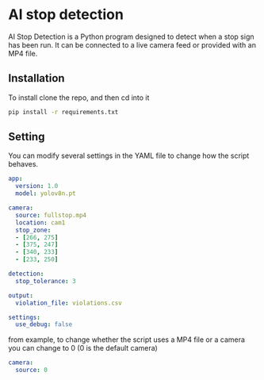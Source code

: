 # AI stop detection

AI Stop Detection is a Python program designed to detect when a stop sign has been run. It can be connected to a live camera feed or provided with an MP4 file.


## Installation

To install clone the repo, and then cd into it

```bash
pip install -r requirements.txt
```

## Setting
You can modify several settings in the YAML file to change how the script behaves.
```yaml
app:
  version: 1.0
  model: yolov8n.pt

camera:
  source: fullstop.mp4
  location: cam1
  stop_zone:
  - [266, 275]
  - [375, 247]
  - [340, 233]
  - [233, 250]

detection:
  stop_tolerance: 3

output:
  violation_file: violations.csv

settings:
  use_debug: false
```
from example, to change whether the script uses a MP4 file or a camera you can change to 0 (0 is the default camera)

```yaml
camera:
  source: 0
```
